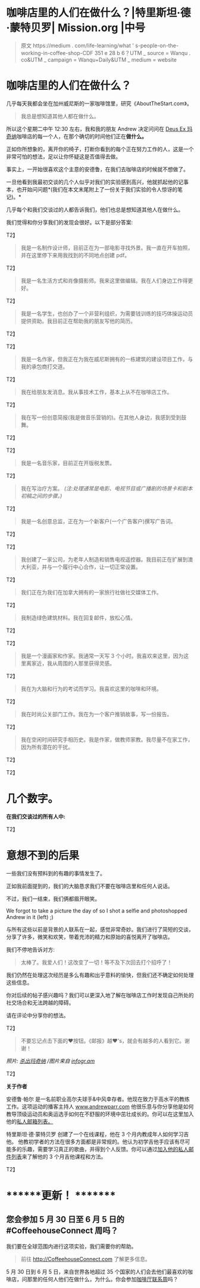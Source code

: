 # 咖啡店里的人们在做什么？|特里斯坦·德·蒙特贝罗| Mission.org |中号

> 原文 https://medium . com/life-learning/what ' s-people-on-the-working-in-coffee-shop-CDF 351 e 28 b 6？UTM _ source = Wanqu . co&UTM _ campaign = Wanqu+Daily&UTM _ medium = website

# 咖啡店里的人们在做什么？

几乎每天我都会坐在加州威尼斯的一家咖啡馆里，研究《AboutTheStart.com》。

> 我总是想知道其他人都在做什么。

所以这个星期二中午 12:30 左右，我和我的朋友 Andrew 决定问问在 [Deus Ex 玛奇纳](http://deuscustoms.com/cafes/venice/)咖啡店的每一个人，在那个确切的时间他们正在**做什么。**



正如你所想象的，离开你的椅子，打断你看到的每个正在努力工作的人，这是一个非常可怕的想法，足以让你怀疑这是否值得去做。

事实上，一开始很喜欢这个主意的安德鲁，在我们去咖啡店的时候就不想做了。

一旦他看到我最初交谈的几个人似乎对我们的实验感到高兴，他就抓起他的记事本，也开始问问题*(我们在本文末尾附上了一份关于我们实验的令人惊讶的笔记)。*

几乎每个和我们交谈过的人都告诉我们，他们也总是想知道其他人在做什么。

我们觉得和你分享我们的发现会很好。以下是部分答案:



T2】

> 我是一名制作设计师，目前正在为一部电影寻找外景。我一直在开车拍照，并在这里停下来用我找到的不同地点创建 pdf。

T2】

> 我是一名生活方式和肖像摄影师。我来这里做编辑。我在人们身边工作得更好。

T2】

> 我是一名学生，也创办了一个非营利组织，为需要钱训练的技巧体操运动员提供资助。我目前正在帮助我的朋友写他的简历。

T2】

T2】

> 我是一名作家，但我正在为我在威尼斯拥有的一栋建筑的建设项目工作，与我的承包商打交道。

T2】

> 我在给朋友发消息。我从事技术工作，基本上从不在咖啡店工作。

T2】

> 我在写一份创意简报(我是做音乐营销的)。在其他人身边，我感到受到鼓舞。

T2】

T2】

> 我是一名音乐家，目前正在开版税发票。

T2】

> 我在写治疗方案。
> *(注:处理通常是电影、电视节目或广播剧的场景卡和剧本初稿之间的步骤。)*

T2】

> 我是一名创意总监，正在为一个新客户(一个广告客户)撰写广告词。

T2】

T2】

> 我创建了一家公司，为老年人制造和销售电视遥控器。我目前正在扩展到澳大利亚，并与一个履行中心合作，让一切正常设置。

T2】

> 我们正在为我们在加拿大拥有的一家旅行社做社交媒体工作。

T2】

> 我制造绿色建筑材料。我在回复邮件，放松心情。

T2】

T2】

> 我是一个漫画家和作家。我通常一天写 3 个小时。我喜欢来这里，因为这里离家近，我从周围的人那里获得灵感。

T2】

> 我在为大脑和行为的考试而学习。我喜欢这里的咖啡和环境。

T2】

> 我在时尚公关部门工作。我在为一个客户推销故事，写一份报告。

T2】

> 我在空闲时间研究手相历史。我是作家，做教师家教。我尽量不在家工作，因为所有潜在的干扰。

T2】

T2】

# 几个数字。

**在我们交谈过的所有人中:**

T2】

# 意想不到的后果

一些我们没有预料到的有趣的事情发生了。

正如我前面提到的，我们的大脑恳求我们不要在咖啡店里和任何人说话。

不过，我们一结束，我们俩都眉开眼笑。



We forgot to take a picture the day of so I shot a selfie and photoshopped Andrew in it (left) ;)



与所有这些以前是背景的人联系在一起，感觉非常奇妙。我们进行了简短的交谈，分享了许多，微笑和欢笑，带着充沛的精力和原始的喜悦离开了咖啡店。

我们不停地告诉对方:

> 太棒了。我爱人们！这改变了一切！等不及下次回去打个招呼了！

我们仍然在处理这次经历是多么有趣和出乎意料的愉快，但我们还不确定如何处理这些信息。

你对后续的帖子感兴趣吗？我们可以更深入地了解在咖啡店工作时发现自己所处的社交场合和无法跨越的障碍。

请在评论中分享你的想法。

T2】

> 不要忘记点击下面的❤按钮。《邮报》越❤'s，就会有越多的人看到它。谢谢！

*照片:* [*杀出玛奇纳*](http://deuscustoms.com/cafes/venice/) */图片来自* [*infogr.am*](http://infogr.am)

T2】

**关于作者**

安德鲁·帕尔 是一名前职业高尔夫球手&中风幸存者。他现在致力于高水平的教练工作。这项运动的播客主持人 www.andrewparr.com
他很乐意与你分享他是如何教导顶级运动员和奥运选手如何在不舒服的环境中茁壮成长的。你可以在这里加入他的[私人邮箱列表。](http://www.andrewparr.com)

特里斯坦·德·蒙特贝罗 创建了一个在线课程，他在 3 个月内教成年人如何学习吉他。
他教初学者的方法在很多方面都是非常规的。他认为初学吉他手应该有尽可能多的乐趣，需要学习真正的歌曲，并得到个人反馈。你可以通过[加入他的私人邮件列表](http://aboutthestart.com)来了解他的 3 个月吉他课程和方法。

T2】

# ********更新！** *******

## 您会参加 5 月 30 日至 6 月 5 日的#CoffeehouseConnect 周吗？

我们要在全球范围内进行这项实验，我们需要你的帮助。

> 前往 http://CoffeehouseConnect.com 了解更多信息。



5 月 30 日到 6 月 5 日，来自世界各地超过 35 个国家的人们会去他们最喜欢的咖啡店，问那里的任何人他们在做什么，为什么。你会参加[咖啡厅联系周](http://join.CoffeehouseConnect.com)吗？

